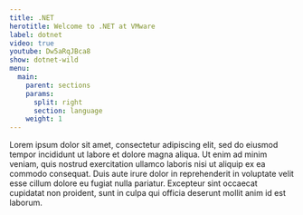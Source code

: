 ```yaml
---
title: .NET
herotitle: Welcome to .NET at VMware
label: dotnet
video: true
youtube: Dw5aRqJBca8
show: dotnet-wild
menu:
  main:
    parent: sections
    params:
      split: right
      section: language
    weight: 1
---
```


Lorem ipsum dolor sit amet, consectetur adipiscing elit, sed do eiusmod tempor incididunt ut labore et dolore magna aliqua. Ut enim ad minim veniam, quis nostrud exercitation ullamco laboris nisi ut aliquip ex ea commodo consequat. Duis aute irure dolor in reprehenderit in voluptate velit esse cillum dolore eu fugiat nulla pariatur. Excepteur sint occaecat cupidatat non proident, sunt in culpa qui officia deserunt mollit anim id est laborum.